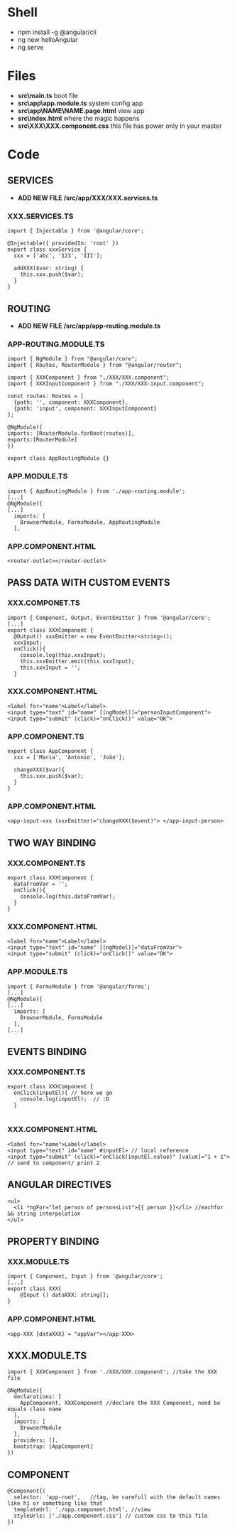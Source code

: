 # Shell

- npm install -g @angular/cli 
- ng new helloAngular
- ng serve

# Files

- **src\main.ts** boot file
- **src\app\app.module.ts** system config app 
- **src\app\NAME\NAME.page.html** view app
- **src\index.html** where the magic happens
- **src\XXX\XXX.component.css** this file has power only in your master

# Code

## SERVICES

- **ADD NEW FILE /src/app/XXX/XXX.services.ts**

### XXX.SERVICES.TS
```
import { Injectable } from '@angular/core';

@Injectable({ providedIn: 'root' })
export class xxxService {
  xxx = ['abc', '123', 'III'];

  addXXX($var: string) {
    this.xxx.push($var);
  }
}

```
## ROUTING

- **ADD NEW FILE /src/app/app-routing.module.ts**

### APP-ROUTING.MODULE.TS

```
import { NgModule } from "@angular/core";
import { Routes, RouterModule } from "@angular/router"; 

import { XXXComponent } from "./XXX/XXX.component";
import { XXXInputComponent } from "./XXX/XXX-input.component";

const routes: Routes = [
  {path: '', component: XXXComponent},  
  {path: 'input', component: XXXInputComponent}
];

@NgModule({
imports: [RouterModule.forRoot(routes)],
exports:[RouterModule]
})

export class AppRoutingModule {}
```
### APP.MODULE.TS
```
import { AppRoutingModule } from './app-routing.module';
[...]
@NgModule({
[...]
  imports: [
    BrowserModule, FormsModule, AppRoutingModule
  ],
```
### APP.COMPONENT.HTML
```
<router-outlet></router-outlet>
```
## PASS DATA WITH CUSTOM EVENTS

### XXX.COMPONET.TS
```
import { Component, Output, EventEmitter } from '@angular/core';
[...]
export class XXXComponent {
  @Output() xxxEmitter = new EventEmitter<string>();
  xxxInput;
  onClick(){
    console.log(this.xxxInput);
    this.xxxEmitter.emit(this.xxxInput);
    this.xxxInput = '';
  }
```
### XXX.COMPONENT.HTML
```
<label for="name">Label</label>
<input type="text" id="name" [(ngModel)]="personInputComponent">
<input type="submit" (click)="onClick()" value="OK">
```
### APP.COMPONENT.TS
```
export class AppComponent {
  xxx = ['Maria', 'Antonio', 'João'];

  changeXXX($var){
    this.xxx.push($var);
  }
}
```
### APP.COMPONENT.HTML
```
<app-input-xxx (xxxEmitter)="changeXXX($event)"> </app-input-person>
```

## TWO WAY BINDING

### XXX.COMPONENT.TS
```
export class XXXComponent {
  dataFromVar = '';
  onClick(){
    console.log(this.dataFromVar);
  }
}
```
### XXX.COMPONENT.HTML
```
<label for="name">Label</label>
<input type="text" id="name" [(ngModel)]="dataFromVar">  
<input type="submit" (click)="onClick()" value="OK">  
```
### APP.MODULE.TS
```
import { FormsModule } from '@angular/forms';   
[...]
@NgModule({
[...]
  imports: [
    BrowserModule, FormsModule
  ],
[...]
```

## EVENTS BINDING

### XXX.COMPONENT.TS

```
export class XXXComponent {
  onClick(inputEl){ // here we go
    console.log(inputEl);  // :D
  }
      

```

### XXX.COMPONENT.HTML
```
<label for="name">Label</label>
<input type="text" id="name" #inputEl> // local reference
<input type="submit" (click)="onClick(inputEl.value)" [value]="1 + 1"> // send to component/ print 2 
```
## ANGULAR DIRECTIVES

```
<ul>
  <li *ngFor="let person of personsList">{{ person }}</li> //eachfor && string interpolation
</ul>
```

## PROPERTY BINDING

### XXX.MODULE.TS

```
import { Component, Input } from '@angular/core';
[...]
export class XXX{
    @Input () dataXXX: string[];
}
```

### APP.COMPONENT.HTML

```
<app-XXX [dataXXX] = "appVar"></app-XXX>
```

## XXX.MODULE.TS

```
import { XXXComponent } from './XXX/XXX.component'; //take the XXX file

@NgModule({
  declarations: [
    AppComponent, XXXComponent //declare the XXX Component, need be equals class name
  ],
  imports: [
    BrowserModule
  ],
  providers: [],
  bootstrap: [AppComponent]
})
```

## COMPONENT

```
@Component{(  
  selector: 'app-root',   //tag, be carefull with the default names like h1 or something like that  
  templateUrl: './app.component.html', //view
  styleUrls: ['./app.component.css'] // custom css to this file
})
```

